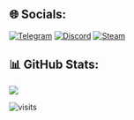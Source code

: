## 🌐 Socials:
[![Telegram](https://img.shields.io/badge/Telegram-2CA5E0?logo=telegram&logoColor=white&style=for-the-badge)](https://t.me/megatocha)
[![Discord](https://img.shields.io/badge/Discord-%237289DA.svg?logo=discord&logoColor=white&style=for-the-badge)](https://discord.gg/megatochka)
[![Steam](https://img.shields.io/badge/Steam-%23000000.svg?logo=steam&logoColor=white&style=for-the-badge)](https://steamcommunity.com/profiles/76561199059158883/)
## 📊 GitHub Stats:
![](https://nirzak-streak-stats.vercel.app/?user=megatocha&theme=dark&hide_border=true)

![visits](https://visit-counter.vercel.app/counter.png?page=https%3A%2F%2Fgithub.com%2Fmegatocha&s=40&c=ffffff&bg=00000000&no=1&ff=electrolize&tb=%5B&ta=%5D+visitors)
